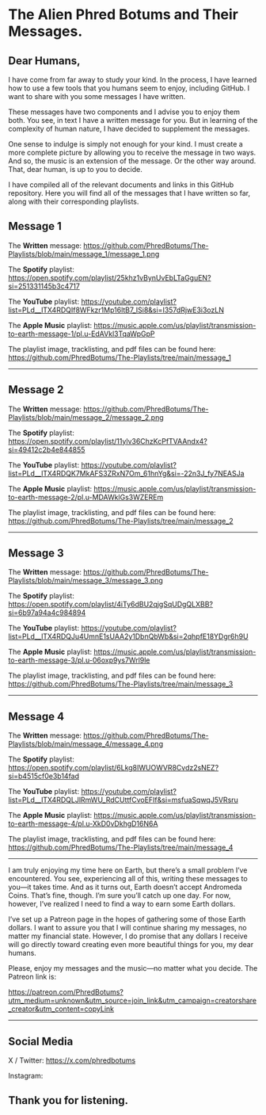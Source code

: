 # The Alien Phred Botums and Their Messages.

## Dear Humans,

I have come from far away to study your kind. In the process, I have learned how to use a few tools that you humans seem to enjoy, including GitHub. I want to share with you some messages I have written. 

These messages have two components and I advise you to enjoy them both. You see, in text I have a written message for you. But in learning of the complexity of human nature, I have decided to supplement the messages.

One sense to indulge is simply not enough for your kind. I must create a more complete picture by allowing you to receive the message in two ways. And so, the music is an extension of the message. Or the other way around. That, dear human, is up to you to decide.

I have compiled all of the relevant documents and links in this GitHub repository. Here you will find all of the messages that I have written so far, along with their corresponding playlists.

## Message 1

The **Written** message: https://github.com/PhredBotums/The-Playlists/blob/main/message_1/message_1.png

The **Spotify** playlist: https://open.spotify.com/playlist/25khz1vBynUvEbLTaGguEN?si=251331145b3c4717

The **YouTube** playlist: https://youtube.com/playlist?list=PLd__lTX4RDQIf8WFkzr1Mp16ltB7_ISi8&si=I357dRjwE3i3ozLN

The **Apple Music** playlist: https://music.apple.com/us/playlist/transmission-to-earth-message-1/pl.u-EdAVkl3TqaWpGpP

The playlist image, tracklisting, and pdf files can be found here: https://github.com/PhredBotums/The-Playlists/tree/main/message_1

***********************************************************************************************************************

## Message 2

The **Written** message: https://github.com/PhredBotums/The-Playlists/blob/main/message_2/message_2.png

The **Spotify** playlist: https://open.spotify.com/playlist/11ylv36ChzKcPfTVAAndx4?si=49412c2b4e844855

The **YouTube** playlist: https://youtube.com/playlist?list=PLd__lTX4RDQK7MkAFS3ZRxN7Om_61hnYg&si=-22n3J_fy7NEASJa

The **Apple Music** playlist: https://music.apple.com/us/playlist/transmission-to-earth-message-2/pl.u-MDAWklGs3WZEREm

The playlist image, tracklisting, and pdf files can be found here: https://github.com/PhredBotums/The-Playlists/tree/main/message_2

***********************************************************************************************************************

## Message 3

The **Written** message: https://github.com/PhredBotums/The-Playlists/blob/main/message_3/message_3.png

The **Spotify** playlist: https://open.spotify.com/playlist/4iTy6dBU2qjgSqUDgQLXBB?si=6b97a94a4c984894

The **YouTube** playlist: https://youtube.com/playlist?list=PLd__lTX4RDQJu4UmnE1sUAA2y1DbnQbWb&si=2qhpfE18YDgr6h9U

The **Apple Music** playlist: https://music.apple.com/us/playlist/transmission-to-earth-message-3/pl.u-06oxp9ys7Wrl9le

The playlist image, tracklisting, and pdf files can be found here: https://github.com/PhredBotums/The-Playlists/tree/main/message_3

***********************************************************************************************************************

## Message 4

The **Written** message: https://github.com/PhredBotums/The-Playlists/blob/main/message_4/message_4.png

The **Spotify** playlist: https://open.spotify.com/playlist/6Lkg8IWUOWVR8Cvdz2sNEZ?si=b4515cf0e3b14fad

The **YouTube** playlist: https://youtube.com/playlist?list=PLd__lTX4RDQLJlRmWU_RdCUttfCvoEFIf&si=msfuaSqwqJ5VRsru

The **Apple Music** playlist: https://music.apple.com/us/playlist/transmission-to-earth-message-4/pl.u-XkD0vDkhgD16N6A

The playlist image, tracklisting, and pdf files can be found here: https://github.com/PhredBotums/The-Playlists/tree/main/message_4

***********************************************************************************************************************

I am truly enjoying my time here on Earth, but there’s a small problem I’ve encountered. You see, experiencing all of this,
writing these messages to you—it takes time. And as it turns out, Earth doesn’t accept Andromeda Coins. That’s fine, though.
I’m sure you’ll catch up one day. For now, however, I’ve realized I need to find a way to earn some Earth dollars.

I’ve set up a Patreon page in the hopes of gathering some of those Earth dollars. I want to assure you that I will continue
sharing my messages, no matter my financial state. However, I do promise that any dollars I receive will go directly toward
creating even more beautiful things for you, my dear humans.

Please, enjoy my messages and the music—no matter what you decide. The Patreon link is:

https://patreon.com/PhredBotums?utm_medium=unknown&utm_source=join_link&utm_campaign=creatorshare_creator&utm_content=copyLink

***********************************************************************************************************************

## Social Media

X / Twitter: https://x.com/phredbotums

Instagram: 

## Thank you for listening.
